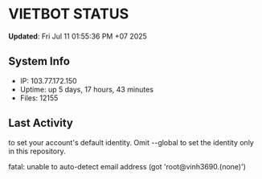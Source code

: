 # VIETBOT STATUS
**Updated**: Fri Jul 11 01:55:36 PM +07 2025

## System Info
- IP: 103.77.172.150
- Uptime: up 5 days, 17 hours, 43 minutes
- Files: 12155

## Last Activity

to set your account's default identity.
Omit --global to set the identity only in this repository.

fatal: unable to auto-detect email address (got 'root@vinh3690.(none)')
